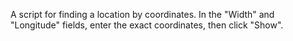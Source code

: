 A script for finding a location by coordinates.
In the "Width" and "Longitude" fields, enter the exact coordinates, then click "Show".
